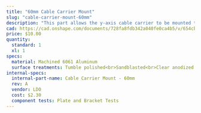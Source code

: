 ```yaml
---
title: "60mm Cable Carrier Mount"
slug: "cable-carrier-mount-60mm"
description: "This part allows the y-axis cable carrier to be mounted to the cross-slide plate."
cad: https://cad.onshape.com/documents/728fa8fdb342a040fe0ca4b5/v/654cb04fafc6eede48f8c04d/e/30d56591053bac1189cf40d7
price: $10.00
quantity:
  standard: 1
  xl: 1
specs:
  material: Machined 6061 Aluminum
  surface treatments: Tumble polished<br>Sandblasted<br>Clear anodized
internal-specs:
  internal-part-name: Cable Carrier Mount - 60mm
  rev: A
  vendor: LDO
  cost: $2.30
  component tests: Plate and Bracket Tests
---
```

